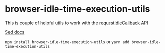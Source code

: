 
# browser-idle-time-execution-utils

This is couple of helpful utils to work with the [requestIdleCallback API](https://developer.mozilla.org/en-US/docs/Web/API/Window/requestIdleCallback)

[Sed docs](/docs/modules.md)

`npm install browser-idle-time-execution-utils` or `yarn add browser-idle-time-execution-utils`
